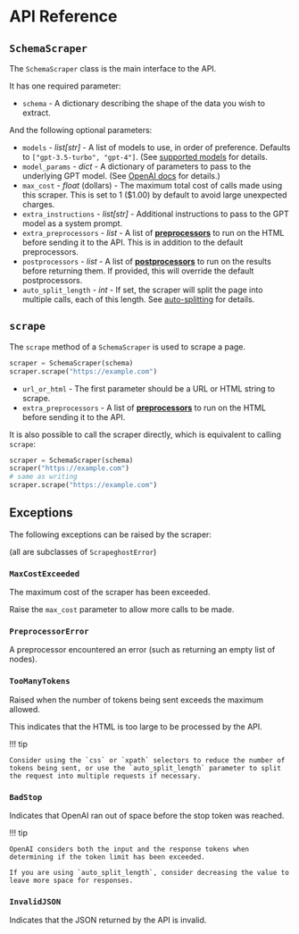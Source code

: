 # API Reference

## `SchemaScraper`

The `SchemaScraper` class is the main interface to the API.

It has one required parameter:

* `schema` - A dictionary describing the shape of the data you wish to extract.

And the following optional parameters:

* `models` - *list\[str\]* - A list of models to use, in order of preference.  Defaults to `["gpt-3.5-turbo", "gpt-4"]`.  (See [supported models](../openai/#costs) for details.
* `model_params` - *dict* - A dictionary of parameters to pass to the underlying GPT model.  (See [OpenAI docs](https://platform.openai.com/docs/api-reference/create-completion) for details.)
* `max_cost` -  *float* (dollars) - The maximum total cost of calls made using this scraper. This is set to 1 ($1.00) by default to avoid large unexpected charges.
* `extra_instructions` - *list\[str\]* - Additional instructions to pass to the GPT model as a system prompt.
* `extra_preprocessors` - *list* - A list of **[preprocessors](usage.md#preprocessors)** to run on the HTML before sending it to the API.  This is in addition to the default preprocessors.
* `postprocessors` - *list* - A list of **[postprocessors](usage.md#postprocessors)** to run on the results before returning them.  If provided, this will override the default postprocessors.
* `auto_split_length` - *int* - If set, the scraper will split the page into multiple calls, each of this length. See [auto-splitting](usage.md#auto-splitting) for details.


## `scrape`

The `scrape` method of a `SchemaScraper` is used to scrape a page.

```python
scraper = SchemaScraper(schema)
scraper.scrape("https://example.com")
```

* `url_or_html` - The first parameter should be a URL or HTML string to scrape.
* `extra_preprocessors` - A list of **[preprocessors](usage.md#preprocessors)** to run on the HTML before sending it to the API.


It is also possible to call the scraper directly, which is equivalent to calling `scrape`:

```python
scraper = SchemaScraper(schema)
scraper("https://example.com")
# same as writing
scraper.scrape("https://example.com")
```

## Exceptions

The following exceptions can be raised by the scraper:

(all are subclasses of `ScrapeghostError`)

### `MaxCostExceeded`

The maximum cost of the scraper has been exceeded.

Raise the `max_cost` parameter to allow more calls to be made.

### `PreprocessorError`

A preprocessor encountered an error (such as returning an empty list of nodes).

### `TooManyTokens`

Raised when the number of tokens being sent exceeds the maximum allowed.

This indicates that the HTML is too large to be processed by the API.

!!! tip

    Consider using the `css` or `xpath` selectors to reduce the number of tokens being sent, or use the `auto_split_length` parameter to split the request into multiple requests if necessary.

### `BadStop`

Indicates that OpenAI ran out of space before the stop token was reached.

!!! tip

    OpenAI considers both the input and the response tokens when determining if the token limit has been exceeded.

    If you are using `auto_split_length`, consider decreasing the value to leave more space for responses.

### `InvalidJSON`

Indicates that the JSON returned by the API is invalid.